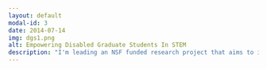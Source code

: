 ```yaml
---
layout: default
modal-id: 3
date: 2014-07-14
img: dgs1.png
alt: Empowering Disabled Graduate Students In STEM
description: "I'm leading an NSF funded research project that aims to investigate access needs of graduate students with disabilities in STEM fields and then design and develop technology to support them."
---
```


